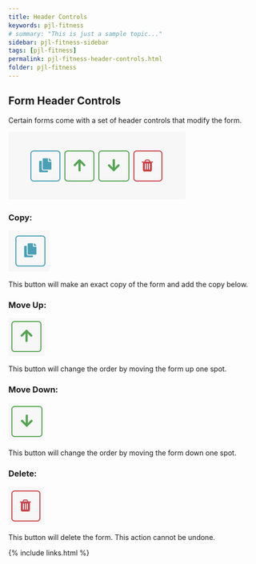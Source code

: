 ```yaml
---
title: Header Controls
keywords: pjl-fitness
# summary: "This is just a sample topic..."
sidebar: pjl-fitness-sidebar
tags: [pjl-fitness]
permalink: pjl-fitness-header-controls.html
folder: pjl-fitness
---
```


## Form Header Controls

Certain forms come with a set of header controls that modify the form.

![Image of All Header Controls](images/header-controls-all.png)

### Copy:

![Image of Copy Header Controls](images/header-control-copy.png)

This button will make an exact copy of the form and add the copy below.

### Move Up:

![Image of Copy Header Controls](images/header-control-move-up.png)

This button will change the order by moving the form up one spot.

### Move Down:

![Image of Copy Header Controls](images/header-control-move-down.png)

This button will change the order by moving the form down one spot.

### Delete:

![Image of Copy Header Controls](images/header-control-delete.png)

This button will delete the form. This action cannot be undone.

{% include links.html %}
